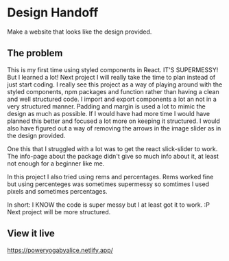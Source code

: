 # Design Handoff

Make a website that looks like the design provided.

## The problem

This is my first time using styled components in React. IT'S SUPERMESSY! But I learned a lot! Next project I will really take the time to plan instead of just start coding. I really see this project as a way of playing around with the styled components, npm packages and function rather than having a clean and well structured code. I import and export components a lot an not in a very structured manner. Padding and margin is used a lot to mimic the design as much as possible. If I would have had more time I would have planned this better and focused a lot more on keeping it structured. I would also have figured out a way of removing the arrows in the image slider as in the design provided. 

One this that I struggled with a lot was to get the react slick-slider to work. The info-page about the package didn't give so much info about it, at least not enough for a beginner like me.

In this project I also tried using rems and percentages. Rems worked fine but using percenteges was sometimes supermessy so somtimes I used pixels and sometimes percentages. 

In short: I KNOW the code is super messy but I at least got it to work. :P Next project will be more structured. 

## View it live

https://poweryogabyalice.netlify.app/
